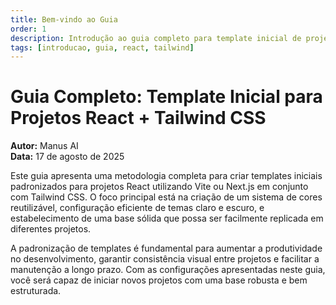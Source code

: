 ```yaml
---
title: Bem-vindo ao Guia
order: 1
description: Introdução ao guia completo para template inicial de projetos React com Tailwind CSS.
tags: [introducao, guia, react, tailwind]
---
```


# Guia Completo: Template Inicial para Projetos React + Tailwind CSS

**Autor:** Manus AI  
**Data:** 17 de agosto de 2025

Este guia apresenta uma metodologia completa para criar templates iniciais padronizados para projetos React utilizando Vite ou Next.js em conjunto com Tailwind CSS. O foco principal está na criação de um sistema de cores reutilizável, configuração eficiente de temas claro e escuro, e estabelecimento de uma base sólida que possa ser facilmente replicada em diferentes projetos.

A padronização de templates é fundamental para aumentar a produtividade no desenvolvimento, garantir consistência visual entre projetos e facilitar a manutenção a longo prazo. Com as configurações apresentadas neste guia, você será capaz de iniciar novos projetos com uma base robusta e bem estruturada.


